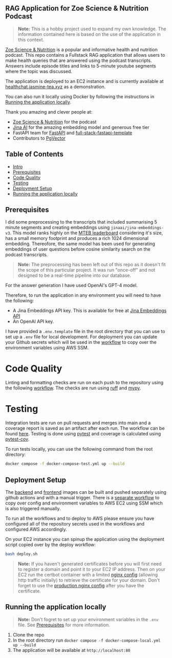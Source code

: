 ## RAG Application for Zoe Science & Nutrition Podcast

> **Note:** This is a hobby project used to expand my own knowledge. The information contained here is based on the use of the application in this context.

[Zoe Science & Nutrition](https://www.youtube.com/@joinZOE) is a popular and informative health and nutrition podcast. This repo contains a Fullstack RAG application that allows users to make health queries that are answered using the podcast transcripts. Answers include episode titles and links to 5-minute youtube segments where the topic was discussed.

The application is deployed to an EC2 instance and is currently available at [healthchat.jasmine-tea.xyz](https://healthchat.jasmine-tea.xyz/) as a demonstration.

You can also run it locally using Docker by following the instructions in [Running the application locally](#running-the-application-locally).

Thank you amazing and clever people at:

- [Zoe Science & Nutrition](https://www.youtube.com/@joinZOE) for the podcast
- [Jina AI](https://jina.ai/) for the amazing embedding model and generous free tier
- FastAPI team for [FastAPI](https://fastapi.tiangolo.com/) and [full-stack-fastapi-template](https://github.com/fastapi/full-stack-fastapi-template)
- Contributors to [PgVector](https://github.com/pgvector/pgvector)

## Table of Contents

- [Intro](#rag-application-for-zoe-science--nutrition-podcast)
- [Prerequisites](#prerequisites)
- [Code Quality](#code-quality)
- [Testing](#testing)
- [Deployment Setup](#deployment-setup)
- [Running the application locally](#running-the-application-locally)

## Prerequisites

I did some preprocessing to the transcripts that included summarising 5 minute segments and creating embeddings using `jinaai/jina-embeddings-v3`. This model ranks highly on the [MTEB leaderboard](https://huggingface.co/spaces/mteb/leaderboard) considering it's size, has a small memory footprint and produces a rich 1024 dimensional embedding. Thereofore, the same model has been used for generating embeddings of user questions before cosine similarity search on the podcast transcripts.

> **Note:** The preprocessing has been left out of this repo as it doesn't fit the scope of this particular project. It was run "once-off" and not designed to be a real-time pipeline into our database.

For the answer generation I have used OpenAI's GPT-4 model.

Therefore, to run the application in any environment you will need to have the following:

- A Jina Embeddings API key. This is available for free at [Jina Embeddings API](https://jina.ai/embeddings/)
- An OpenAI API key.

I have provided a `.env.template` file in the root directory that you can use to set up a `.env` file for local development. For deployment you can update your Github secrets which will be used in the [workflow](.github/workflows/deploy.yml) to copy over the environment variables using AWS SSM.

# Code Quality

Linting and formatting checks are run on each push to the repository using the following [workflow](.github/workflows/linting-backend.yml). The checks are run using [ruff](https://docs.astral.sh/ruff/) and [mypy](https://mypy.readthedocs.io/en/stable/).

# Testing

Integration tests are run on pull requests and merges into main and a coverage report is saved as an artifact after each run. The workflow can be found [here](.github/workflows/integration-tests-backend.yml). Testing is done using [pytest](https://docs.pytest.org/en/6.2.x/) and coverage is calculated using [pytest-cov](https://github.com/pytest-dev/pytest-cov).

To run tests locally, you can use the following command from the root directory:

```bash
docker compose -f docker-compose-test.yml up --build
```

## Deployment Setup

The [backend](.github/workflows/build-and-push-backend.yml) and [frontend](.github/workflows/build-and-push-frontend.yml) images can be built and pushed separately using github actions and with a manual trigger. There is a [separate workflow](.github/workflows/deploy.yml) to copy over config and environment variables to AWS EC2 using SSM which is also triggered manually.

To run all the workflows and to deploy to AWS please ensure you have configured all of the repository secrets used in the workflows and configured AWS accordingly.

On your EC2 instance you can spinup the application using the deployment script copied over by the deploy workflow:

```bash
bash deploy.sh
```

> **Note:**
> If you haven't generated certificates before you will first need to register a domain and point it to your EC2 IP address. Then on your EC2 run the certbot container with a limited [nginx config](/nginx.conf) (allowing http traffic initially) to retrieve the certificate for your domain. Don't forget to use the [production nginx config](/nginx.deployment.conf) after you have the certificate.

## Running the application locally

> **Note:** Don't fogret to set up your environment variables in the `.env` file. See [Prerequisites](#prerequisites) for more information.

1. Clone the repo
2. In the root directory run `docker compose -f docker-compose-local.yml up --build`
3. The application will be available at `http://localhost:80`
